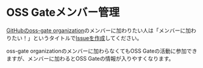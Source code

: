 # OSS Gateメンバー管理

[GitHubのoss-gate organization](https://github.com/oss-gate/)のメンバーに加わりたい人は「メンバーに加わりたい！」というタイトルで[Issueを作成](https://github.com/oss-gate/members/issues/new)してください。

oss-gate organizationのメンバーに加わらなくてもOSS Gateの活動に参加できますが、メンバーに加わるとOSS Gateの情報が入りやすくなります。
